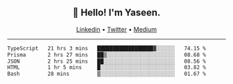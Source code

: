 <h2 align="center">👋 Hello! I'm Yaseen.</h2>
<p align="center">
  <a href="https://www.linkedin.com/in/yaseenkc/">Linkedin</a> •
  <a href="https://twitter.com/yaseeenkc">Twitter</a> •
  <a href="https://medium.com/@yaseen-kc">Medium</a>
</p>


<!--- 🔭 I’m currently working at []() as an  -->
<!--- - 💬 Ask me about **Javascript, React and Git** -->
<!--- - 📫 How to reach me: [@kc.yaseen](https://instagram.com/kc.yaseen) on Instagram -->
<!--- - ⚡ Fun fact: Big Fan of the :zap: emoji -->

-------

<!--START_SECTION:waka-->

```txt
TypeScript   21 hrs 3 mins   ██████████████████▓░░░░░░   74.15 %
Prisma       2 hrs 27 mins   ██▒░░░░░░░░░░░░░░░░░░░░░░   08.68 %
JSON         2 hrs 25 mins   ██░░░░░░░░░░░░░░░░░░░░░░░   08.56 %
HTML         1 hr 5 mins     █░░░░░░░░░░░░░░░░░░░░░░░░   03.82 %
Bash         28 mins         ▒░░░░░░░░░░░░░░░░░░░░░░░░   01.67 %
```

<!--END_SECTION:waka-->
